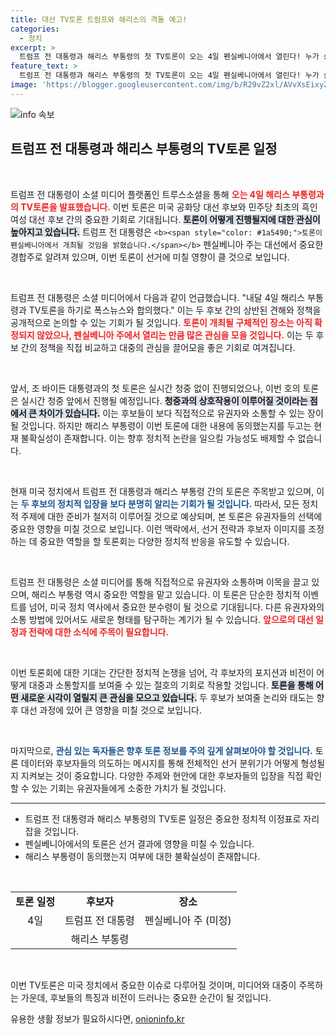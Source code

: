 ```yaml
---
title: 대선 TV토론 트럼프와 해리스의 격돌 예고!
categories:
  - 정치
excerpt: >
  트럼프 전 대통령과 해리스 부통령의 첫 TV토론이 오는 4일 펜실베니아에서 열린다! 누가 승리할지, 정치계를 뒤흔들 쟁탈전의 시작이 다가온다. 클릭하여 더 알아보세요!
feature_text: >
  트럼프 전 대통령과 해리스 부통령의 첫 TV토론이 오는 4일 펜실베니아에서 열린다! 누가 승리할지, 정치계를 뒤흔들 쟁탈전의 시작이 다가온다. 클릭하여 더 알아보세요!
image: 'https://blogger.googleusercontent.com/img/b/R29vZ2xl/AVvXsEixyZcFfHzMRdzZMjFBmAUKJYCLCGyLL1o632UiGVXcaFdKo_bkvkuCioo0uUKlGfBVcT3P84aROyZIXSBEx3Aw5nCQ3pTgDom1WDC4m8eifvWiAmWEEVb4x6G_l8C0QH225ldMjyaFvpxGEBGNO37VmDTDMHGhJPq73UglMfDca1-0aw/s1600/blogspot.png'
---
```


<p><img src="https://blogger.googleusercontent.com/img/b/R29vZ2xl/AVvXsEixyZcFfHzMRdzZMjFBmAUKJYCLCGyLL1o632UiGVXcaFdKo_bkvkuCioo0uUKlGfBVcT3P84aROyZIXSBEx3Aw5nCQ3pTgDom1WDC4m8eifvWiAmWEEVb4x6G_l8C0QH225ldMjyaFvpxGEBGNO37VmDTDMHGhJPq73UglMfDca1-0aw/s1600/blogspot.png" alt="info 속보" /></p>

<h2 data-ke-size="size26">트럼프 전 대통령과 해리스 부통령의 TV토론 일정</h2>

<p data-ke-size="size16">&nbsp;</p> 

<p>트럼프 전 대통령이 소셜 미디어 플랫폼인 트루스소셜을 통해 <b><span style="color: #ee2323;">오는 4일 해리스 부통령과의 TV토론을 발표했습니다.</span></b> 이번 토론은 미국 공화당 대선 후보와 민주당 최초의 흑인여성 대선 후보 간의 중요한 기회로 기대됩니다. <b><span style="background-color: #21538527;">토론이 어떻게 진행될지에 대한 관심이 높아지고 있습니다.</span></b> 트럼프 전 대통령은 <code>&lt;b&gt;&lt;span style="color: #1a5490;"&gt;토론이 펜실베니아에서 개최될 것임을 밝혔습니다.&lt;/span&gt;&lt;/b&gt;</code> 펜실베니아 주는 대선에서 중요한 경합주로 알려져 있으며, 이번 토론이 선거에 미칠 영향이 클 것으로 보입니다.</p>

<p data-ke-size="size16">&nbsp;</p>

<p>트럼프 전 대통령은 소셜 미디어에서 다음과 같이 언급했습니다. "내달 4일 해리스 부통령과 TV토론을 하기로 폭스뉴스와 합의했다." 이는 두 후보 간의 상반된 견해와 정책을 공개적으로 논의할 수 있는 기회가 될 것입니다. <b><span style="color: #ee2323;">토론이 개최될 구체적인 장소는 아직 확정되지 않았으나, 펜실베니아 주에서 열리는 만큼 많은 관심을 모을 것입니다.</span></b> 이는 두 후보 간의 정책을 직접 비교하고 대중의 관심을 끌어모을 좋은 기회로 여겨집니다. </p>

<p data-ke-size="size16">&nbsp;</p> 

<p>앞서, 조 바이든 대통령과의 첫 토론은 실시간 청중 없이 진행되었으나, 이번 호의 토론은 실시간 청중 앞에서 진행될 예정입니다. <b><span style="background-color: #21538527;">청중과의 상호작용이 이루어질 것이라는 점에서 큰 차이가 있습니다.</span></b> 이는 후보들이 보다 직접적으로 유권자와 소통할 수 있는 장이 될 것입니다. 하지만 해리스 부통령이 이번 토론에 대한 내용에 동의했는지를 두고는 현재 불확실성이 존재합니다. 이는 향후 정치적 논란을 일으킬 가능성도 배제할 수 없습니다.</p>

<p data-ke-size="size16">&nbsp;</p>

<p>현재 미국 정치에서 트럼프 전 대통령과 해리스 부통령 간의 토론은 주목받고 있으며, 이는 <b><span style="color: #1a5490;">두 후보의 정치적 입장을 보다 분명히 알리는 기회가 될 것입니다.</span></b> 따라서, 모든 정치적 주제에 대한 준비가 철저히 이루어질 것으로 예상되며, 본 토론은 유권자들의 선택에 중요한 영향을 미칠 것으로 보입니다. 이런 맥락에서, 선거 전략과 후보자 이미지를 조정하는 데 중요한 역할을 할 토론회는 다양한 정치적 반응을 유도할 수 있습니다.</p>

<p data-ke-size="size16">&nbsp;</p>

<p>트럼프 전 대통령은 소셜 미디어를 통해 직접적으로 유권자와 소통하며 이목을 끌고 있으며, 해리스 부통령 역시 중요한 역할을 맡고 있습니다. 이 토론은 단순한 정치적 이벤트를 넘어, 미국 정치 역사에서 중요한 분수령이 될 것으로 기대됩니다. 다른 유권자와의 소통 방법에 있어서도 새로운 형태를 탐구하는 계기가 될 수 있습니다. <b><span style="color: #ee2323;">앞으로의 대선 일정과 전략에 대한 소식에 주목이 필요합니다.</span></b> </p>

<p data-ke-size="size16">&nbsp;</p>

<p>이번 토론회에 대한 기대는 간단한 정치적 논쟁을 넘어, 각 후보자의 포지션과 비전이 어떻게 대중과 소통할지를 보여줄 수 있는 절호의 기회로 작용할 것입니다. <b><span style="background-color: #21538527;">토론을 통해 어떤 새로운 시각이 열릴지 큰 관심을 모으고 있습니다.</span></b> 두 후보가 보여줄 논리와 태도는 향후 대선 과정에 있어 큰 영향을 미칠 것으로 보입니다.</p>

<p data-ke-size="size16">&nbsp;</p>

<p>마지막으로, <b><span style="color: #1a5490;">관심 있는 독자들은 향후 토론 정보를 주의 깊게 살펴보아야 할 것입니다.</span></b> 토론 데이터와 후보자들의 의도하는 메시지를 통해 전체적인 선거 분위기가 어떻게 형성될지 지켜보는 것이 중요합니다. 다양한 주제와 현안에 대한 후보자들의 입장을 직접 확인할 수 있는 기회는 유권자들에게 소중한 가치가 될 것입니다.</p>

<hr />

<ul>
<li>트럼프 전 대통령과 해리스 부통령의 TV토론 일정은 중요한 정치적 이정표로 자리잡을 것입니다.</li>
<li>펜실베니아에서의 토론은 선거 결과에 영향을 미칠 수 있습니다.</li>
<li>해리스 부통령이 동의했는지 여부에 대한 불확실성이 존재합니다.</li>
</ul> 

<p data-ke-size="size16">&nbsp;</p>

<table style="width: 100%; border-collapse: collapse;">
<tr>
<td style="text-align: center; height: 17px;"><b>토론 일정</b></td>
<td style="text-align: center; height: 17px;"><b>후보자</b></td>
<td style="text-align: center; height: 17px;"><b>장소</b></td>
</tr>
<tr>
<td style="text-align: center; height: 17px;">4일</td>
<td style="text-align: center; height: 17px;">트럼프 전 대통령</td>
<td style="text-align: center; height: 17px;">펜실베니아 주 (미정)</td>
</tr>
<tr>
<td style="text-align: center; height: 17px;"></td>
<td style="text-align: center; height: 17px;">해리스 부통령</td>
<td style="text-align: center; height: 17px;"></td>
</tr>
</table> 

<p data-ke-size="size16">&nbsp;</p> 

<p>이번 TV토론은 미국 정치에서 중요한 이슈로 다루어질 것이며, 미디어와 대중이 주목하는 가운데, 후보들의 특징과 비전이 드러나는 중요한 순간이 될 것입니다.</p>
유용한 생활 정보가 필요하시다면, <a href="https://onioninfo.kr" rel="dofollow">onioninfo.kr</a>


